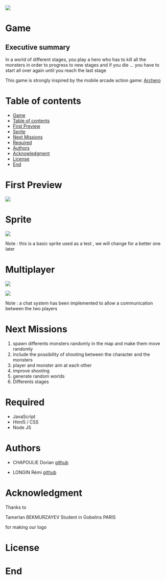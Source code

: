 ![](https://i.ibb.co/k56htP7/Screenshot-3.png)


# Game

## Executive summary
In a world of different stages, you play a hero who has to kill all the monsters in order to progress to new stages and if you die ... you have to start all over again until you reach the last stage

This game is strongly inspired by the mobile arcade action game:  [Archero](https://play.google.com/store/apps/details?id=com.habby.archero&hl=fr)

# Table of contents

<!--ts-->
   * [Game](#Game)
   * [Table of contents](#table-of-contents)
   * [First Preview](#First-Preview)
   * [Sprite](#Sprite)
   * [Next Missions](#Next-Mission)
   * [Required](#Required)
   * [Authors](#Authors)
   * [Acknowledgment](#Acknowledgment)
   * [License](#License)
   * [End](#End)
 
<!--te-->

# First Preview

![](https://i.ibb.co/wzycXPG/Screenshot-6.png)


# Sprite

![](https://i.ibb.co/wzjjVzG/Screenshot-9.png)

Note : this is a basic sprite used as a test , we will change for a better one later


# Multiplayer 

![](https://i.ibb.co/pKkPZS4/Screenshot-7.png)

![](https://i.ibb.co/7zCgXmw/Screenshot-8.png)

Note : a chat system has been implemented to allow a communication between the two players

# Next Missions

1. spawn differents monsters randomly in the map and make them move randomly
2. include the possibility of shooting between the character and the monsters
3. player and monster aim at each other
4. improve shooting
5. generate random worlds
6. Differents stages


# Required

+ JavaScript
+ Html5 / CSS
+ Node JS

# Authors

+ CHAPOULIE Dorian  [github](https://github.com/none06)

+ LONGIN Rémi [github](https://github.com/remiLNG)

# Acknowledgment

Thanks to 

Tamerlan BEKMURZAYEV Student in Gobelins PARIS


for making our logo


# License


# End
